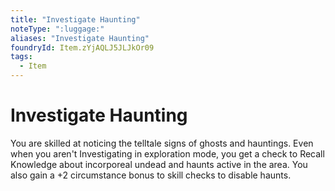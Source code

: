 ```yaml
---
title: "Investigate Haunting"
noteType: ":luggage:"
aliases: "Investigate Haunting"
foundryId: Item.zYjAQLJ5JLJkOr09
tags:
  - Item
---
```


# Investigate Haunting

You are skilled at noticing the telltale signs of ghosts and hauntings. Even when you aren't Investigating in exploration mode, you get a check to Recall Knowledge about incorporeal undead and haunts active in the area. You also gain a +2 circumstance bonus to skill checks to disable haunts.
